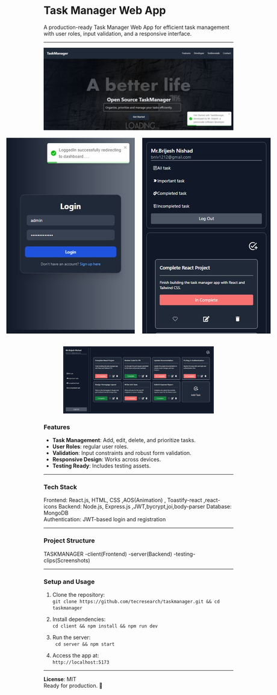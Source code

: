 # Task Manager Web App

A production-ready Task Manager Web App for efficient task management with user roles, input validation, and a responsive interface.

---
<div align="center">
   <!-- First Image -->
   <img src="testing-clips/home.png" alt="HOME" title="Home" ><br><br>

   <!-- Middle Images in a Row -->
   <div style="display: flex; justify-content: center; gap: 20px;">
       <img src="testing-clips/login_success.jpg" alt="LOGIN" title="Login" >
       <img src="testing-clips/mobile_view_dashboard.jpg" alt="DASHBOARD" title="Dashboard" >
   </div><br><br>

   <!-- Last Image -->
   <img src="testing-clips/task_manager.jpg" alt="DASHBOARD" title="Dashboard" width="400">
</div>


### Features
- **Task Management**: Add, edit, delete, and prioritize tasks.
- **User Roles**: regular user roles.
- **Validation**: Input constraints and robust form validation.
- **Responsive Design**: Works across devices.
- **Testing Ready**: Includes testing assets.

---

### Tech Stack
Frontend: React.js, HTML, CSS ,AOS(Animation) , Toastify-react ,react-icons 
Backend: Node.js, Express.js ,JWT,bycrypt,joi,body-parser
Database: MongoDB  
Authentication: JWT-based login and registration

---

### Project Structure
TASKMANAGER
   -client(Frontend)
   -server(Backend)
   -testing-clips(Screenshots)

---

### Setup and Usage
1. Clone the repository:  
   `git clone https://github.com/tecresearch/taskmanager.git && cd taskmanager`

2. Install dependencies:  
   `cd client && npm install && npm run dev`

3. Run the server:  
   ` cd server && npm start`

4. Access the app at:  
   `http://localhost:5173`

---

**License**: MIT  
Ready for production. 🚀
